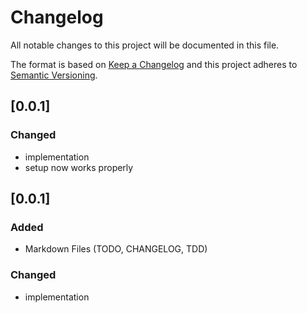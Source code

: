 # Changelog
All notable changes to this project will be documented in this file.

The format is based on [Keep a Changelog](http://keepachangelog.com/en/1.0.0/)
and this project adheres to [Semantic Versioning](http://semver.org/spec/v2.0.0.html).

## [0.0.1]
### Changed
- implementation
- setup now works properly

## [0.0.1]
### Added
- Markdown Files (TODO, CHANGELOG, TDD)

### Changed
- implementation


